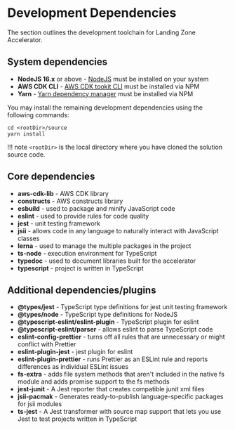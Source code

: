 # Development Dependencies

The section outlines the development toolchain for Landing Zone Accelerator.

## System dependencies

 - **NodeJS 16.x** or above - [NodeJS](https://nodejs.org/en/) must be installed on your system
 - **AWS CDK CLI** - [AWS CDK tookit CLI](https://www.npmjs.com/package/aws-cdk) must be installed via NPM
 - **Yarn** - [Yarn dependency manager](https://www.npmjs.com/package/yarn) must be installed via NPM

You may install the remaining development dependencies using the following commands:
```
cd <rootDir>/source
yarn install
```
!!! note
    `<rootDir>` is the local directory where you have cloned the solution source code.

## Core dependencies

 - **aws-cdk-lib** - AWS CDK library
 - **constructs** - AWS constructs library
 - **esbuild** - used to package and minify JavaScript code
 - **eslint** - used to provide rules for code quality
 - **jest** - unit testing framework
 - **jsii** - allows code in any language to naturally interact with JavaScript classes
 - **lerna** - used to manage the multiple packages in the project
 - **ts-node** - execution environment for TypeScript
 - **typedoc** - used to document libraries built for the accelerator
 - **typescript** - project is written in TypeScript

## Additional dependencies/plugins

 - **@types/jest** - TypeScript type definitions for jest unit testing framework
 - **@types/node** - TypeScript type definitions for NodeJS
 - **@typescript-eslint/eslint-plugin** - TypeScript plugin for eslint
 - **@typescript-eslint/parser** - allows eslint to parse TypeScript code
 - **eslint-config-prettier** - turns off all rules that are unnecessary or might conflict with Prettier
 - **eslint-plugin-jest** - jest plugin for eslint
 - **eslint-plugin-prettier** - runs Prettier as an ESLint rule and reports differences as individual ESLint issues
 - **fs-extra** - adds file system methods that aren't included in the native fs module and adds promise support to the fs methods
 - **jest-junit** - A Jest reporter that creates compatible junit xml files
 - **jsii-pacmak** - Generates ready-to-publish language-specific packages for jsii modules
 - **ts-jest** - A Jest transformer with source map support that lets you use Jest to test projects written in TypeScript